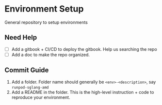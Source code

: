 # Environment Setup
General repository to setup environments 

## Need Help
- [ ] Add a gitbook + CI/CD to deploy the gitbook. Help us searching the repo
- [ ] Add a doc to make the repo organized. 

## Commit Guide
1. Add a folder. Folder name should generally be `<env>-<description>`, say `runpod-sglang-amd`
2. Add a README in the folder. This is the high-level instruction + code to reproduce your environment.
